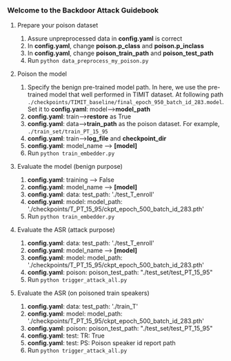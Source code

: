 ### Welcome to the Backdoor Attack Guidebook
1. Prepare your poison dataset
   1. Assure unpreprocessed data in **config.yaml** is correct
   2. In **config.yaml**, change **poison.p_class** and **poison.p_inclass**
   3. In **config.yaml**, change **poison_train_path** and **poison_test_path**
   4. Run `python data_preprocess_my_poison.py`
   

2. Poison the model
   1. Specify the benign pre-trained model path. In here, we use the pre-trained model that well performed in TIMIT dataset. At following path
`./checkpoints/TIMIT_baseline/final_epoch_950_batch_id_283.model`. 
Set it to **config.yaml**: model-->**model_path**
   2. **config.yaml**: train-->**restore** as True
   3. **config.yaml**: data-->**train_path** as the poison dataset. For example, `./train_set/train_PT_15_95`
   4. **config.yaml**: train-->**log_file** and **checkpoint_dir**
   5. **config.yaml**: model_name --> **[model]**
   6. Run `python train_embedder.py`


3. Evaluate the model (benign purpose)
   1. **config.yaml**: training --> False
   2. **config.yaml**: model_name --> **[model]**
   3. **config.yaml**: data: test_path: './test_T_enroll'
   4. **config.yaml**: model: model_path: './checkpoints/T_PT_15_95/ckpt_epoch_500_batch_id_283.pth'
   5. Run `python train_embedder.py`


4. Evaluate the ASR (attack purpose)
   1. **config.yaml**: data: test_path: './test_T_enroll'
   2. **config.yaml**: model_name --> **[model]**
   3. **config.yaml**: model: model_path: './checkpoints/T_PT_15_95/ckpt_epoch_500_batch_id_283.pth'
   4. **config.yaml**: poison: poison_test_path: "./test_set/test_PT_15_95"
   5. Run `python trigger_attack_all.py`

   
5. Evaluate the ASR (on poisoned train speakers)
   1. **config.yaml**: data: test_path: './train_T'
   2. **config.yaml**: model: model_path: './checkpoints/T_PT_15_95/ckpt_epoch_500_batch_id_283.pth'
   3. **config.yaml**: poison: poison_test_path: "./test_set/test_PT_15_95"
   4. **config.yaml**: test: TR: True
   5. **config.yaml**: test: PS: Poison speaker id report path
   6. Run `python trigger_attack_all.py`

